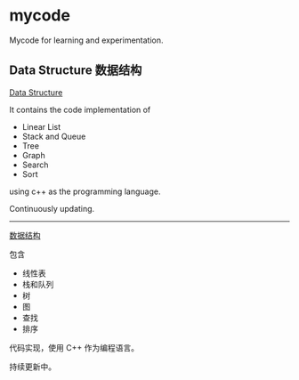 # mycode

Mycode for learning and experimentation.

## Data Structure 数据结构

[Data Structure](https://github.com/Cohanbb/mycode/blob/main/c-cpp/DS/)

It contains the code implementation of 

* Linear List  
* Stack and Queue  
* Tree  
* Graph  
* Search  
* Sort  

using c++ as the programming language.

Continuously updating.

<hr>

[数据结构](https://github.com/Cohanbb/mycode/blob/main/c-cpp/DS/)

包含

* 线性表
* 栈和队列
* 树
* 图
* 查找
* 排序

代码实现，使用 C++ 作为编程语言。

持续更新中。

